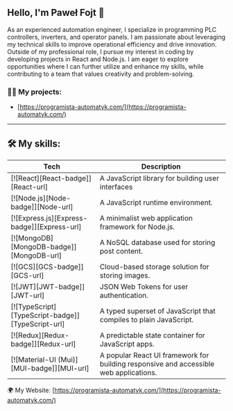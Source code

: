 ## Hello, I'm Paweł Fojt 👋

As an experienced automation engineer, I specialize in programming PLC controllers,
inverters, and operator panels. I am passionate about leveraging my technical skills to
improve operational efficiency and drive innovation. Outside of my professional role, I
pursue my interest in coding by developing projects in React and Node.js. I am eager to
explore opportunities where I can further utilize and enhance my skills, while
contributing to a team that values creativity and problem-solving.

### 👨‍💻 My projects:
- [https://programista-automatyk.com/](https://programista-automatyk.com/)

---

## 🛠️ My skills:
| Tech                                                    | Description                              |
| ------------------------------------------------------- | ---------------------------------------- |
| [![React][React-badge]][React-url]                      | A JavaScript library for building user interfaces   |
| [![Node.js][Node-badge]][Node-url]                      | A JavaScript runtime environment.                   |
| [![Express.js][Express-badge]][Express-url]             | A minimalist web application framework for Node.js. |
| [![MongoDB][MongoDB-badge]][MongoDB-url]                | A NoSQL database used for storing post content.     |
| [![GCS][GCS-badge]][GCS-url]                            | Cloud-based storage solution for storing images.    |
| [![JWT][JWT-badge]][JWT-url]                            | JSON Web Tokens for user authentication.            |
| [![TypeScript][TypeScript-badge]][TypeScript-url]       | A typed superset of JavaScript that compiles to plain JavaScript.                     |
| [![Redux][Redux-badge]][Redux-url]                      | A predictable state container for JavaScript apps.                                    |
| [![Material-UI (Mui)][MUI-badge]][MUI-url]              | A popular React UI framework for building responsive and accessible web applications. |

🌍 My Website: [https://programista-automatyk.com/](https://programista-automatyk.com/)<br>
